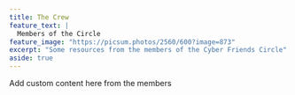 ```yaml
---
title: The Crew
feature_text: |
  Members of the Circle
feature_image: "https://picsum.photos/2560/600?image=873"
excerpt: "Some resources from the members of the Cyber Friends Circle"
aside: true
---
```


Add custom content here from the members 

